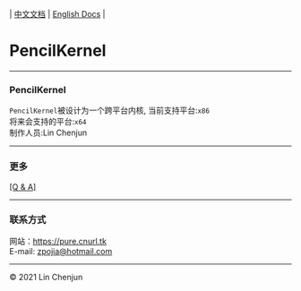 | [中文文档](README.md) | [English Docs](doc/README-En.md) |

PencilKernel
=
***
### PencilKernel
`PencilKernel`被设计为一个跨平台内核,
当前支持平台:`x86` <br/>
将来会支持的平台:`x64` <br/>
制作人员:Lin Chenjun<br/>
***
### 更多
[[Q & A]](doc/Q&A.md)<br/>
***
### 联系方式
网站：https://pure.cnurl.tk<br/>
E-mail: zpojia@hotmail.com
***
&copy; 2021 Lin Chenjun
